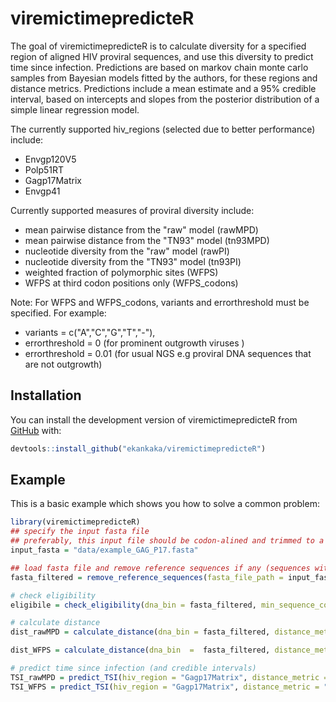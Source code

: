 
# viremictimepredicteR

<!-- badges: start -->
<!-- badges: end -->

The goal of viremictimepredicteR is to calculate diversity for a specified region of aligned HIV proviral sequences, and use this diversity to predict time since infection. Predictions are based on markov chain monte carlo samples from Bayesian models fitted by the authors, for these regions and distance metrics. Predictions include a mean estimate and a 95% credible interval, based on intercepts and slopes from the posterior distribution of a simple linear regression model.

The currently supported hiv_regions (selected due to better performance) include:
- Envgp120V5
- Polp51RT
- Gagp17Matrix
- Envgp41

Currently supported measures of proviral diversity include:
- mean pairwise distance from the "raw" model (rawMPD)
- mean pairwise distance from the "TN93" model (tn93MPD)
- nucleotide diversity from the "raw" model (rawPI)
- nucleotide diversity from the "TN93" model (tn93PI)
- weighted fraction of polymorphic sites (WFPS)
- WFPS at third codon positions only (WFPS_codons)

Note: For WFPS and WFPS_codons, variants and errorthreshold must be specified. For example:
- variants = c("A","C","G","T","-"), 
- errorthreshold = 0 (for prominent outgrowth viruses )
- errorthreshold = 0.01 (for usual NGS e.g proviral DNA sequences that are not outgrowth)

## Installation

You can install the development version of viremictimepredicteR from [GitHub](https://github.com/) with: 

``` r
devtools::install_github("ekankaka/viremictimepredicteR")
```

## Example

This is a basic example which shows you how to solve a common problem:

``` r
library(viremictimepredicteR)
## specify the input fasta file
## preferably, this input file should be codon-alined and trimmed to a specific hiv region e.g., using the genecutter tool from los-alamos hiv website, or a similar tool.
input_fasta = "data/example_GAG_P17.fasta"

## load fasta file and remove reference sequences if any (sequences with pattern "Ref", or "HXB2" in the headers)
fasta_filtered = remove_reference_sequences(fasta_file_path = input_fasta)

# check eligibility
eligibile = check_eligibility(dna_bin = fasta_filtered, min_sequence_count = 2, min_seq_width = 9)

# calculate distance
dist_rawMPD = calculate_distance(dna_bin = fasta_filtered, distance_metric = "rawMPD", min_sequence_count = 2, min_seq_width = 9)

dist_WFPS = calculate_distance(dna_bin  =  fasta_filtered, distance_metric  =  "WFPS", min_sequence_count = 2, min_seq_width = 9, errorthreshold = 0, variants = c("A","C","G","T","-"))

# predict time since infection (and credible intervals)
TSI_rawMPD = predict_TSI(hiv_region = "Gagp17Matrix", distance_metric = "rawMPD", x_new = 0.003)
TSI_WFPS = predict_TSI(hiv_region = "Gagp17Matrix", distance_metric = "WFPS", x_new = 0.003)
```

